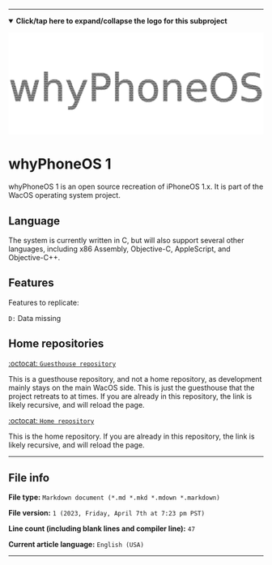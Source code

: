 
***

<details open><summary><b lang="en">Click/tap here to expand/collapse the logo for this subproject</b></summary>

![/whyPhoneOS_Metal_HighCompression.png](/whyPhoneOS_Metal_HighCompression.png)

</details>

# whyPhoneOS 1

whyPhoneOS 1 is an open source recreation of iPhoneOS 1.x. It is part of the WacOS operating system project. 

## Language

The system is currently written in C, but will also support several other languages, including x86 Assembly, Objective-C, AppleScript, and Objective-C++.

## Features

Features to replicate:

`D:` Data missing 

## Home repositories

[:octocat: `Guesthouse repository`](https://github.com/seanpm2001/WhyPhoneOS_1/)

This is a guesthouse repository, and not a home repository, as development mainly stays on the main WacOS side. This is just the guesthouse that the project retreats to at times. If you are already in this repository, the link is likely recursive, and will reload the page.

[:octocat: `Home repository`](https://github.com/seanpm2001/WacOS/tree/WacOS-dev/whyPhoneOS/1/)

This is the home repository. If you are already in this repository, the link is likely recursive, and will reload the page.

***

## File info

**File type:** `Markdown document (*.md *.mkd *.mdown *.markdown)`

**File version:** `1 (2023, Friday, April 7th at 7:23 pm PST)`

**Line count (including blank lines and compiler line):** `47`

**Current article language:** `English (USA)`

***
